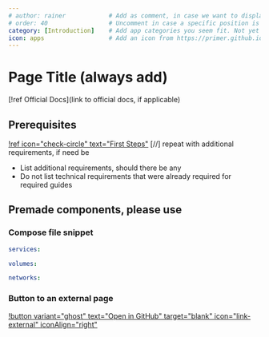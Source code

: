 ```yaml
---
# author: rainer            # Add as comment, in case we want to display authors down the road
# order: 40                 # Uncomment in case a specific position is desired. Higher number > earlier position
category: [Introduction]    # Add app categories you seem fit. Not yet standardized.
icon: apps                  # Add an icon from https://primer.github.io/octicons that fits the app / stack
---
```


# Page Title (always add)

[!ref Official Docs](link to official docs, if applicable)

## Prerequisites

[!ref icon="check-circle" text="First Steps"](../../first-steps/1-vps-setup.md)
[//] repeat with additional requirements, if need be

- List additional requirements, should there be any
- Do not list technical requirements that were already required for required guides

## Premade components, please use

### Compose file snippet

```yml compose.yml
services:

volumes:

networks:
```

### Button to an external page

[!button variant="ghost" text="Open in GitHub" target="blank" icon="link-external" iconAlign="right"](https://github.com/justrainer/selfhost-guides/blob/main/vaultwarden/run_backup.sh)
